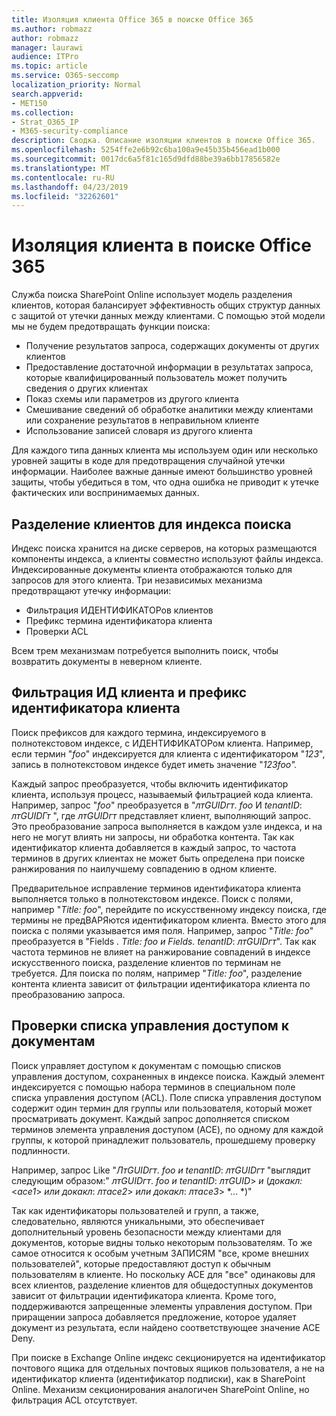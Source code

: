 ```yaml
---
title: Изоляция клиента Office 365 в поиске Office 365
ms.author: robmazz
author: robmazz
manager: laurawi
audience: ITPro
ms.topic: article
ms.service: O365-seccomp
localization_priority: Normal
search.appverid:
- MET150
ms.collection:
- Strat_O365_IP
- M365-security-compliance
description: Сводка. Описание изоляции клиентов в поиске Office 365.
ms.openlocfilehash: 5254ffe2e6b92c6ba100a9e45b35b456ead1b000
ms.sourcegitcommit: 0017dc6a5f81c165d9dfd88be39a6bb17856582e
ms.translationtype: MT
ms.contentlocale: ru-RU
ms.lasthandoff: 04/23/2019
ms.locfileid: "32262601"
---
```

# <a name="tenant-isolation-in-office-365-search"></a>Изоляция клиента в поиске Office 365
Служба поиска SharePoint Online использует модель разделения клиентов, которая балансирует эффективность общих структур данных с защитой от утечки данных между клиентами. С помощью этой модели мы не будем предотвращать функции поиска:
- Получение результатов запроса, содержащих документы от других клиентов
- Предоставление достаточной информации в результатах запроса, которые квалифицированный пользователь может получить сведения о других клиентах
- Показ схемы или параметров из другого клиента
- Смешивание сведений об обработке аналитики между клиентами или сохранение результатов в неправильном клиенте
- Использование записей словаря из другого клиента

Для каждого типа данных клиента мы используем один или несколько уровней защиты в коде для предотвращения случайной утечки информации. Наиболее важные данные имеют большинство уровней защиты, чтобы убедиться в том, что одна ошибка не приводит к утечке фактических или воспринимаемых данных.

## <a name="tenant-separation-for-the-search-index"></a>Разделение клиентов для индекса поиска
Индекс поиска хранится на диске серверов, на которых размещаются компоненты индекса, а клиенты совместно используют файлы индекса. Индексированные документы клиента отображаются только для запросов для этого клиента. Три независимых механизма предотвращают утечку информации:
- Фильтрация ИДЕНТИФИКАТОРов клиентов
- Префикс термина идентификатора клиента
- Проверки ACL

Всем трем механизмам потребуется выполнить поиск, чтобы возвратить документы в неверном клиенте.

## <a name="tenant-id-filtering-and-tenant-id-term-prefixing"></a>Фильтрация ИД клиента и префикс идентификатора клиента
Поиск префиксов для каждого термина, индексируемого в полнотекстовом индексе, с ИДЕНТИФИКАТОРом клиента. Например, если термин "*foo*" индексируется для клиента с идентификатором "*123*", запись в полнотекстовом индексе будет иметь значение "*123foo".*

Каждый запрос преобразуется, чтобы включить идентификатор клиента, используя процесс, называемый фильтрацией кода клиента. Например, запрос "*foo*" преобразуется в "_лт_*GUID*_гт_. *foo* И *tenantID*: _лт_*GUID*_Гт_ ", где _лт_*GUID*_гт_ представляет клиент, выполняющий запрос. Это преобразование запроса выполняется в каждом узле индекса, и на него не могут влиять ни запросы, ни обработка контента. Так как идентификатор клиента добавляется в каждый запрос, то частота терминов в других клиентах не может быть определена при поиске ранжирования по наилучшему совпадению в одном клиенте.

Предварительное исправление терминов идентификатора клиента выполняется только в полнотекстовом индексе. Поиск с полями, например "*Title: foo*", перейдите по искусственному индексу поиска, где термины не предВАРЯются идентификатором клиента. Вместо этого для поиска с полями указывается имя поля. Например, запрос "*Title: foo*" преобразуется в "Fields *. Title: foo и Fields. tenantID*: _лт_*GUID*_гт_". Так как частота терминов не влияет на ранжирование совпадений в индексе искусственного поиска, разделение клиентов по терминам не требуется. Для поиска по полям, например "*Title: foo*", разделение контента клиента зависит от фильтрации идентификатора клиента по преобразованию запроса.

## <a name="document-access-control-list-checks"></a>Проверки списка управления доступом к документам
Поиск управляет доступом к документам с помощью списков управления доступом, сохраненных в индексе поиска. Каждый элемент индексируется с помощью набора терминов в специальном поле списка управления доступом (ACL). Поле списка управления доступом содержит один термин для группы или пользователя, который может просматривать документ. Каждый запрос дополняется списком терминов элемента управления доступом (ACE), по одному для каждой группы, к которой принадлежит пользователь, прошедшему проверку подлинности.

Например, запрос Like "_Лт_*GUID*_гт_. *foo и tenantID*: _лт_*GUID*_гт_ "выглядит следующим образом:" _лт_*GUID*_гт_. *foo и tenantID*: _лт_*GUID*> *и* (*докакл:*<*ace1*> *или докакл*: _лт_*ace2*> *или докакл*: _лт_*ace3*> *... *)"

Так как идентификаторы пользователей и групп, а также, следовательно, являются уникальными, это обеспечивает дополнительный уровень безопасности между клиентами для документов, которые видны только некоторым пользователям. То же самое относится к особым учетным ЗАПИСЯМ "все, кроме внешних пользователей", которые предоставляют доступ к обычным пользователям в клиенте. Но поскольку ACE для "все" одинаковы для всех клиентов, разделение клиентов для общедоступных документов зависит от фильтрации идентификатора клиента. Кроме того, поддерживаются запрещенные элементы управления доступом. При приращении запроса добавляется предложение, которое удаляет документ из результата, если найдено соответствующее значение ACE Deny.

При поиске в Exchange Online индекс секционируется на идентификатор почтового ящика для отдельных почтовых ящиков пользователя, а не на идентификатор клиента (идентификатор подписки), как в SharePoint Online. Механизм секционирования аналогичен SharePoint Online, но фильтрация ACL отсутствует.
